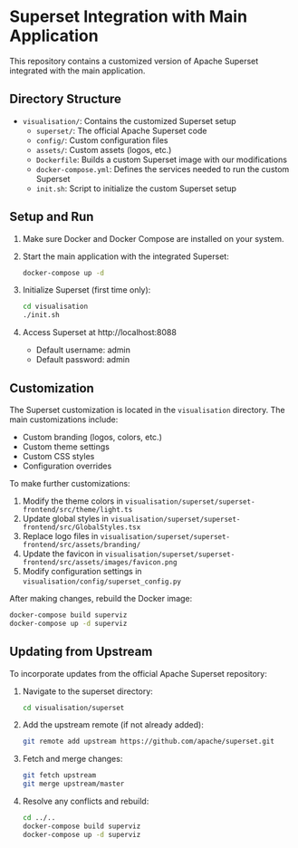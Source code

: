 # Superset Integration with Main Application

This repository contains a customized version of Apache Superset integrated with the main application.

## Directory Structure

- `visualisation/`: Contains the customized Superset setup
  - `superset/`: The official Apache Superset code
  - `config/`: Custom configuration files
  - `assets/`: Custom assets (logos, etc.)
  - `Dockerfile`: Builds a custom Superset image with our modifications
  - `docker-compose.yml`: Defines the services needed to run the custom Superset
  - `init.sh`: Script to initialize the custom Superset setup

## Setup and Run

1. Make sure Docker and Docker Compose are installed on your system.

2. Start the main application with the integrated Superset:
   ```bash
   docker-compose up -d
   ```

3. Initialize Superset (first time only):
   ```bash
   cd visualisation
   ./init.sh
   ```

4. Access Superset at http://localhost:8088
   - Default username: admin
   - Default password: admin

## Customization

The Superset customization is located in the `visualisation` directory. The main customizations include:

- Custom branding (logos, colors, etc.)
- Custom theme settings
- Custom CSS styles
- Configuration overrides

To make further customizations:

1. Modify the theme colors in `visualisation/superset/superset-frontend/src/theme/light.ts`
2. Update global styles in `visualisation/superset/superset-frontend/src/GlobalStyles.tsx`
3. Replace logo files in `visualisation/superset/superset-frontend/src/assets/branding/`
4. Update the favicon in `visualisation/superset/superset-frontend/src/assets/images/favicon.png`
5. Modify configuration settings in `visualisation/config/superset_config.py`

After making changes, rebuild the Docker image:
```bash
docker-compose build superviz
docker-compose up -d superviz
```

## Updating from Upstream

To incorporate updates from the official Apache Superset repository:

1. Navigate to the superset directory:
   ```bash
   cd visualisation/superset
   ```

2. Add the upstream remote (if not already added):
   ```bash
   git remote add upstream https://github.com/apache/superset.git
   ```

3. Fetch and merge changes:
   ```bash
   git fetch upstream
   git merge upstream/master
   ```

4. Resolve any conflicts and rebuild:
   ```bash
   cd ../..
   docker-compose build superviz
   docker-compose up -d superviz
   ```
